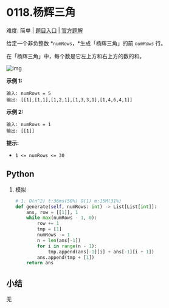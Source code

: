 # 0118.杨辉三角

难度: 简单 | [题目入口]() | [官方题解]()

给定一个非负整数 *`numRows`，*生成「杨辉三角」的前 *`numRows`* 行。

在「杨辉三角」中，每个数是它左上方和右上方的数的和。

![img](https://pic.leetcode-cn.com/1626927345-DZmfxB-PascalTriangleAnimated2.gif)

 

**示例 1:**

```
输入: numRows = 5
输出: [[1],[1,1],[1,2,1],[1,3,3,1],[1,4,6,4,1]]
```

**示例 2:**

```
输入: numRows = 1
输出: [[1]]
```

 

**提示:**

- `1 <= numRows <= 30`

## Python

1. 模拟

   ```python
   # 1. O(n^2) t:36ms(50%) O(1) m:15M(31%)
   def generate(self, numRows: int) -> List[List[int]]:
       ans, row = [[1]], 1
       while max(numRows - 1, 0):
           row += 1
           tmp = [1]
           numRows -= 1
           n = len(ans[-1])
           for i in range(n - 1):
               tmp.append(ans[-1][i] + ans[-1][i + 1])
           ans.append(tmp + [1])
       return ans
   ```

## 小结

无